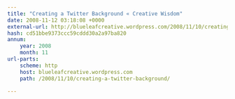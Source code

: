 ```yaml
---
title: "Creating a Twitter Background « Creative Wisdom"
date: 2008-11-12 03:18:08 +0000
external-url: http://blueleafcreative.wordpress.com/2008/11/10/creating-a-twitter-background/
hash: cd51bbe9373ccc59cddd30a2a97ba820
annum:
    year: 2008
    month: 11
url-parts:
    scheme: http
    host: blueleafcreative.wordpress.com
    path: /2008/11/10/creating-a-twitter-background/

---
```



